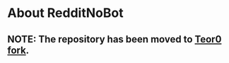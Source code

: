 # About RedditNoBot
**NOTE: The repository has been moved to [Teor0 fork](https://github.com/teor0/RedditNoBot)**.
---
